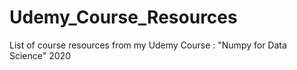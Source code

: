 # Udemy_Course_Resources
List of course resources from my Udemy Course : "Numpy for Data Science" 2020 
